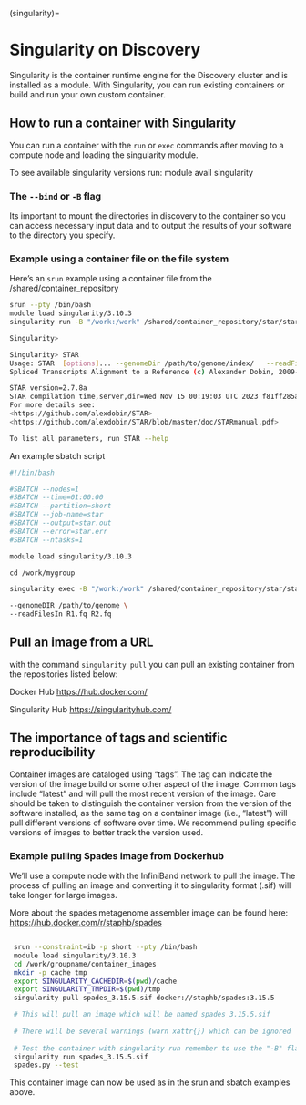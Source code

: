 (singularity)=
# Singularity on Discovery

Singularity is the container runtime engine for the Discovery cluster and is installed as a module. With Singularity, you can run existing containers or build and run your own custom container.

## How to run a container with Singularity

You can run a container with the `run` or `exec` commands after moving to a compute node and loading the singularity module.

To see available singularity versions run: module avail singularity

### The `--bind` or `-B` flag

Its important to mount the directories in discovery to the container so you can access necessary input data and to output the results of your software to the directory you specify. 

### Example using a container file on the file system

Here’s an `srun` example using a container file from the /shared/container_repository

```bash
srun --pty /bin/bash
module load singularity/3.10.3
singularity run -B "/work:/work" /shared/container_repository/star/star_2.7.8a.sif

Singularity>

Singularity> STAR
Usage: STAR  [options]... --genomeDir /path/to/genome/index/   --readFilesIn R1.fq R2.fq
Spliced Transcripts Alignment to a Reference (c) Alexander Dobin, 2009-2020

STAR version=2.7.8a
STAR compilation time,server,dir=Wed Nov 15 00:19:03 UTC 2023 f81ff285a72e:/opt/STAR-2.7.8a/source
For more details see:
<https://github.com/alexdobin/STAR>
<https://github.com/alexdobin/STAR/blob/master/doc/STARmanual.pdf>

To list all parameters, run STAR --help
```

An example sbatch script

```bash
#!/bin/bash

#SBATCH --nodes=1
#SBATCH --time=01:00:00
#SBATCH --partition=short
#SBATCH --job-name=star
#SBATCH --output=star.out
#SBATCH --error=star.err
#SBATCH --ntasks=1

module load singularity/3.10.3

cd /work/mygroup

singularity exec -B "/work:/work" /shared/container_repository/star/star_2.7.8a.sif STAR \

--genomeDIR /path/to/genome \
--readFilesIn R1.fq R2.fq
```

## Pull an image from a URL

with the command `singularity pull` you can pull an existing container from the repositories listed below:

Docker Hub https://hub.docker.com/

Singularity Hub https://singularityhub.com/

## The importance of tags and scientific reproducibility

Container images are cataloged using “tags”. The tag can indicate the version of the image build or some other aspect of the image. Common tags include “latest” and will pull the most recent version of the image. Care should be taken to distinguish the container version from the version of the software installed, as the same tag on a container image (i.e., “latest”) will pull different versions of software over time. We recommend pulling specific versions of images to better track the version used.

### Example pulling Spades image from Dockerhub

We’ll use a compute node with the InfiniBand network to pull the image. The process of pulling an image and converting it to singularity format (.sif) will take longer for large images. 

More about the spades metagenome assembler image can be found here: https://hub.docker.com/r/staphb/spades

```bash

 srun --constraint=ib -p short --pty /bin/bash
 module load singularity/3.10.3
 cd /work/groupname/container_images
 mkdir -p cache tmp
 export SINGULARITY_CACHEDIR=$(pwd)/cache 
 export SINGULARITY_TMPDIR=$(pwd)/tmp
 singularity pull spades_3.15.5.sif docker://staphb/spades:3.15.5

 # This will pull an image which will be named spades_3.15.5.sif
 
 # There will be several warnings (warn xattr{}) which can be ignored
 
 # Test the container with singularity run remember to use the "-B" flag to bind any directories 
 singularity run spades_3.15.5.sif
 spades.py --test
```

This container image can now be used as in the srun and sbatch examples above.